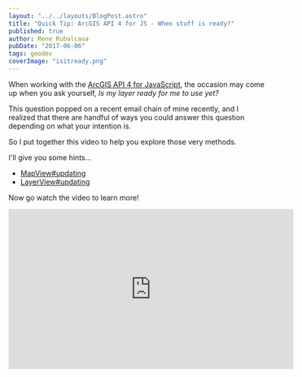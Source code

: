 ```yaml
---
layout: "../../layouts/BlogPost.astro"
title: "Quick Tip: ArcGIS API 4 for JS - When stuff is ready?"
published: true
author: Rene Rubalcava
pubDate: "2017-06-06"
tags: geodev
coverImage: "isitready.png"
---
```


When working with the [ArcGIS API 4 for JavaScript](https://developers.arcgis.com/javascript/), the occasion may come up when you ask yourself, _Is my layer ready for me to use yet?_

This question popped on a recent email chain of mine recently, and I realized that there are handful of ways you could answer this question depending on what your intention is.

So I put together this video to help you explore those very methods.

I'll give you some hints...

- [MapView#updating](https://developers.arcgis.com/javascript/latest/api-reference/esri-views-MapView.html#updating)
- [LayerView#updating](https://developers.arcgis.com/javascript/latest/api-reference/esri-views-layers-FeatureLayerView.html#updating)

Now go watch the video to learn more!

<iframe width="560" height="315" src="https://www.youtube.com/embed/fUz1IGh0sb8" frameborder="0" allowfullscreen></iframe>
